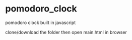# pomodoro_clock
pomodoro clock built in javascript

clone/download the folder then open main.html in browser

